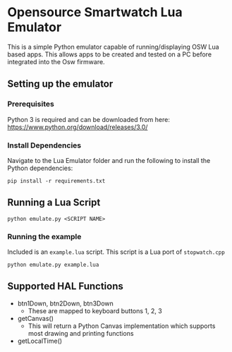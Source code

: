 # Opensource Smartwatch Lua Emulator

This is a simple Python emulator capable of running/displaying OSW Lua based apps. This allows apps to be created and tested on a PC before integrated into the Osw firmware.


## Setting up the emulator

### Prerequisites
Python 3 is required and can be downloaded from here: https://www.python.org/download/releases/3.0/

### Install Dependencies

Navigate to the Lua Emulator folder and run the following to install the Python dependencies:

```
pip install -r requirements.txt
```

## Running a Lua Script


```
python emulate.py <SCRIPT NAME>
```

### Running the example

Included is an `example.lua` script. This script is a Lua port of `stopwatch.cpp`

```
python emulate.py example.lua
```

## Supported HAL Functions
- btn1Down, btn2Down, btn3Down
  - These are mapped to keyboard buttons 1, 2, 3
- getCanvas()
  - This will return a Python Canvas implementation which supports most drawing and printing functions
- getLocalTime()